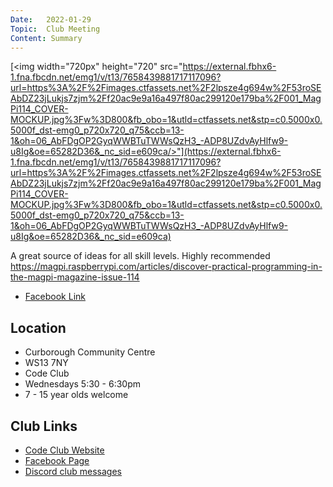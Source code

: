 ```yaml
---
Date:   2022-01-29
Topic:  Club Meeting
Content: Summary
---
```

[<img width="720px" height="720" src="https://external.fbhx6-1.fna.fbcdn.net/emg1/v/t13/7658439881717117096?url=https%3A%2F%2Fimages.ctfassets.net%2F2lpsze4g694w%2F53roSEAbDZ23jLukjs7zjm%2Ff20ac9e9a16a497f80ac299120e179ba%2F001_MagPi114_COVER-MOCKUP.jpg%3Fw%3D800&fb_obo=1&utld=ctfassets.net&stp=c0.5000x0.5000f_dst-emg0_p720x720_q75&ccb=13-1&oh=06_AbFDgOP2GyqWWBTuTWWsQzH3_-ADP8UZdvAyHlfw9-u8Ig&oe=65282D36&_nc_sid=e609ca/>"](https://external.fbhx6-1.fna.fbcdn.net/emg1/v/t13/7658439881717117096?url=https%3A%2F%2Fimages.ctfassets.net%2F2lpsze4g694w%2F53roSEAbDZ23jLukjs7zjm%2Ff20ac9e9a16a497f80ac299120e179ba%2F001_MagPi114_COVER-MOCKUP.jpg%3Fw%3D800&fb_obo=1&utld=ctfassets.net&stp=c0.5000x0.5000f_dst-emg0_p720x720_q75&ccb=13-1&oh=06_AbFDgOP2GyqWWBTuTWWsQzH3_-ADP8UZdvAyHlfw9-u8Ig&oe=65282D36&_nc_sid=e609ca)

A great source of ideas for all skill levels.  Highly recommended https://magpi.raspberrypi.com/articles/discover-practical-programming-in-the-magpi-magazine-issue-114

* [Facebook Link](https://www.facebook.com/1481985248595237/posts/4560747080719023/)

## Location

* Curborough Community Centre
* WS13 7NY
* Code Club
* Wednesdays 5:30 - 6:30pm
* 7 - 15 year olds welcome

## Club Links

* [Code Club Website](https://lichfield-code-club.github.io/)
* [Facebook Page](https://www.facebook.com/LichfieldCoders)
* [Discord club messages](https://discord.gg/szz6xGK)
